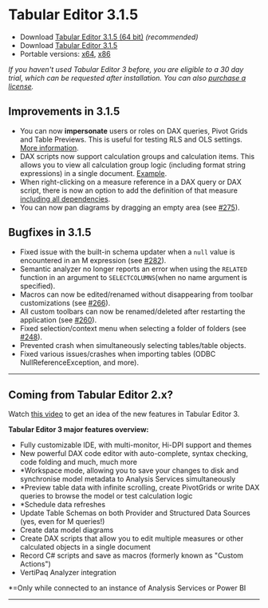 # Tabular Editor 3.1.5

- Download [Tabular Editor 3.1.5 (64 bit)](https://cdn.tabulareditor.com/files/TabularEditor.3.1.5.x64.msi) _(recommended)_
- Download [Tabular Editor 3.1.5](https://cdn.tabulareditor.com/files/TabularEditor.3.1.5.x86.msi)
- Portable versions: [x64](https://cdn.tabulareditor.com/files/TabularEditor.3.1.5.x64.zip), [x86](https://cdn.tabulareditor.com/files/TabularEditor.3.1.5.x86.zip)

_If you haven't used Tabular Editor 3 before, you are eligible to a 30 day trial, which can be requested after installation. You can also [purchase a license](https://tabulareditor.com/#licensing)._

## Improvements in 3.1.5

- You can now **impersonate** users or roles on DAX queries, Pivot Grids and Table Previews. This is useful for testing RLS and OLS settings. [More information](https://docs.tabulareditor.com/onboarding/refresh-preview-query.html#impersonation).
- DAX scripts now support calculation groups and calculation items. This allows you to view all calculation group logic (including format string expressions) in a single document. [Example](https://docs.tabulareditor.com/onboarding/dax-script-introduction.html#example-3-calculation-group).
- When right-clicking on a measure reference in a DAX query or DAX script, there is now an option to add the definition of that measure [including all dependencies](https://docs.tabulareditor.com/onboarding/dax-script-introduction.html#define-measures).
- You can now pan diagrams by dragging an empty area (see [#275](https://github.com/TabularEditor/TabularEditor3/issues/275)).

## Bugfixes in 3.1.5

- Fixed issue with the built-in schema updater when a `null` value is encountered in an M expression (see [#282](https://github.com/TabularEditor/TabularEditor3/issues/282)).
- Semantic analyzer no longer reports an error when using the `RELATED` function in an argument to `SELECTCOLUMNS`(when no name argument is specified).
- Macros can now be edited/renamed without disappearing from toolbar customizations (see [#266](https://github.com/TabularEditor/TabularEditor3/issues/266)).
- All custom toolbars can now be renamed/deleted after restarting the application (see [#260](https://github.com/TabularEditor/TabularEditor3/issues/260)).
- Fixed selection/context menu when selecting a folder of folders (see [#248](https://github.com/TabularEditor/TabularEditor3/issues/248)).
- Prevented crash when simultaneously selecting tables/table objects.
- Fixed various issues/crashes when importing tables (ODBC NullReferenceException, and more).

---

## Coming from Tabular Editor 2.x?

Watch [this video](https://www.youtube.com/watch?v=pt3DdcjfImY) to get an idea of the new features in Tabular Editor 3.

**Tabular Editor 3 major features overview:**

- Fully customizable IDE, with multi-monitor, Hi-DPI support and themes
- New powerful DAX code editor with auto-complete, syntax checking, code folding and much, much more
- \*Workspace mode, allowing you to save your changes to disk and synchronise model metadata to Analysis Services simultaneously
- \*Preview table data with infinite scrolling, create PivotGrids or write DAX queries to browse the model or test calculation logic
- \*Schedule data refreshes
- Update Table Schemas on both Provider and Structured Data Sources (yes, even for M queries!)
- Create data model diagrams
- Create DAX scripts that allow you to edit multiple measures or other calculated objects in a single document
- Record C# scripts and save as macros (formerly known as "Custom Actions")
- VertiPaq Analyzer integration

\*=Only while connected to an instance of Analysis Services or Power BI

---